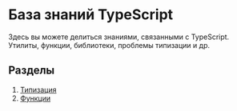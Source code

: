 # База знаний TypeScript

Здесь вы можете делиться знаниями, связанными с TypeScript. Утилиты, функции, библиотеки, проблемы типизации и др.

## Разделы

1. [Типизация](./typing/)
1. [Функции](./functions/)